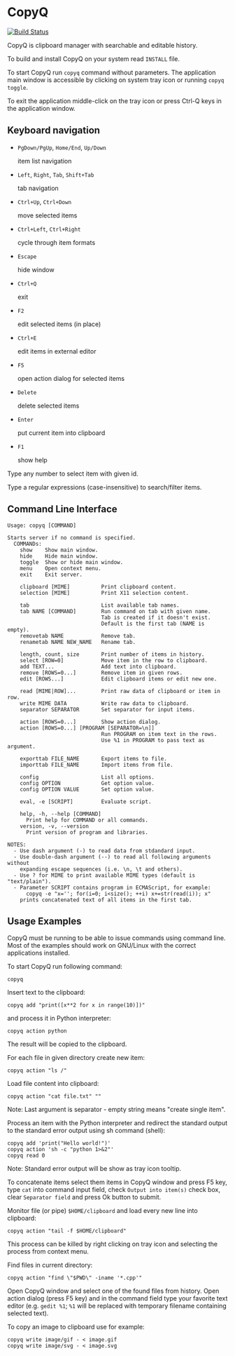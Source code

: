 CopyQ
=====

[![Build Status](https://travis-ci.org/hluk/copyq.png)](https://travis-ci.org/hluk/copyq)

CopyQ is clipboard manager with searchable and editable history.

To build and install CopyQ on your system read `INSTALL` file.

To start CopyQ run `copyq` command without parameters. The application main
window is accessible by clicking on system tray icon or running `copyq toggle`.

To exit the application middle-click on the tray icon or press Ctrl-Q keys
in the application window.

Keyboard navigation
-------------------
* `PgDown/PgUp`, `Home/End`, `Up/Down`

    item list navigation

* `Left`, `Right`, `Tab`, `Shift+Tab`

    tab navigation

* `Ctrl+Up`, `Ctrl+Down`

    move selected items

* `Ctrl+Left`, `Ctrl+Right`

    cycle through item formats

* `Escape`

    hide window

* `Ctrl+Q`

    exit

* `F2`

    edit selected items (in place)

* `Ctrl+E`

    edit items in external editor

* `F5`

    open action dialog for selected items

* `Delete`

    delete selected items

* `Enter`

    put current item into clipboard

* `F1`

    show help

Type any number to select item with given id.

Type a regular expressions (case-insensitive) to search/filter items.

Command Line Interface
----------------------

    Usage: copyq [COMMAND]

    Starts server if no command is specified.
      COMMANDs:
        show    Show main window.
        hide    Hide main window.
        toggle  Show or hide main window.
        menu    Open context menu.
        exit    Exit server.

        clipboard [MIME]          Print clipboard content.
        selection [MIME]          Print X11 selection content.

        tab                       List available tab names.
        tab NAME [COMMAND]        Run command on tab with given name.
                                  Tab is created if it doesn't exist.
                                  Default is the first tab (NAME is empty).
        removetab NAME            Remove tab.
        renametab NAME NEW_NAME   Rename tab.

        length, count, size       Print number of items in history.
        select [ROW=0]            Move item in the row to clipboard.
        add TEXT...               Add text into clipboard.
        remove [ROWS=0...]        Remove item in given rows.
        edit [ROWS...]            Edit clipboard items or edit new one.

        read [MIME|ROW]...        Print raw data of clipboard or item in row.
        write MIME DATA           Write raw data to clipboard.
        separator SEPARATOR       Set separator for input items.

        action [ROWS=0...]        Show action dialog.
        action [ROWS=0...] [PROGRAM [SEPARATOR=\n]]
                                  Run PROGRAM on item text in the rows.
                                  Use %1 in PROGRAM to pass text as argument.

        exporttab FILE_NAME       Export items to file.
        importtab FILE_NAME       Import items from file.

        config                    List all options.
        config OPTION             Get option value.
        config OPTION VALUE       Set option value.

        eval, -e [SCRIPT]         Evaluate script.

        help, -h, --help [COMMAND]
          Print help for COMMAND or all commands.
        version, -v, --version
          Print version of program and libraries.

    NOTES:
      - Use dash argument (-) to read data from stdandard input.
      - Use double-dash argument (--) to read all following arguments without
        expanding escape sequences (i.e. \n, \t and others).
      - Use ? for MIME to print available MIME types (default is "text/plain").
      - Parameter SCRIPT contains program in ECMAScript, for example:
          copyq -e "x=''; for(i=0; i<size(); ++i) x+=str(read(i)); x"
        prints concatenated text of all items in the first tab.

Usage Examples
--------------
CopyQ must be running to be able to issue commands using command line.
Most of the examples should work on GNU/Linux with the correct applications
installed.

To start CopyQ run following command:

    copyq

Insert text to the clipboard:

    copyq add "print([x**2 for x in range(10)])"

and process it in Python interpreter:

    copyq action python

The result will be copied to the clipboard.

For each file in given directory create new item:

    copyq action "ls /"

Load file content into clipboard:

    copyq action "cat file.txt" ""

Note: Last argument is separator - empty string means "create single item".

Process an item with the Python interpreter and redirect the standard output
to the standard error output using sh command (shell):

    copyq add 'print("Hello world!")'
    copyq action 'sh -c "python 1>&2"'
    copyq read 0

Note: Standard error output will be show as tray icon tooltip.

To concatenate items select them items in CopyQ window and press F5 key,
type `cat` into command input field, check `Output into item(s)` check box,
clear `Separator field` and press Ok button to submit.

Monitor file (or pipe) `$HOME/clipboard` and load every new line into clipboard:

    copyq action "tail -f $HOME/clipboard"

This process can be killed by right clicking on tray icon and selecting
the process from context menu.

Find files in current directory:

    copyq action "find \"$PWD\" -iname '*.cpp'"

Open CopyQ window and select one of the found files from history. Open action
dialog (press F5 key) and in the command field type your favorite text editor
(e.g. `gedit %1`; `%1` will be replaced with temporary filename containing
selected text).

To copy an image to clipboard use for example:

    copyq write image/gif - < image.gif
    copyq write image/svg - < image.svg

